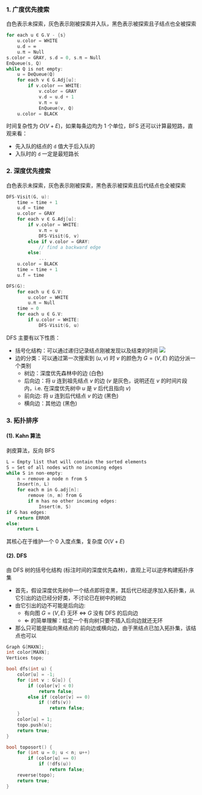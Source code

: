 ### 1. 广度优先搜索

白色表示未探索，灰色表示刚被探索并入队，黑色表示被探索且子结点也全被探索

```C
for each u ∈ G.V - {s}
    u.color = WHITE
    u.d = ∞
    u.π = Null
s.color = GRAY, s.d = 0, s.π = Null
EnQueue(s, Q)
while Q is not empty:
    u = DeQueue(Q)
    for each v ∈ G.Adj[u]:
        if v.color == WHITE:
            v.color = GRAY
            v.d = u.d + 1
            v.π = u
            EnQueue(v, Q)
    u.color = BLACK
```

时间复杂性为 $O(V+E)$，如果每条边均为 1 个单位，BFS 还可以计算最短路，直观来看：

-   先入队的结点的 `d` 值大于后入队的
-   入队时的 `d` 一定是最短路长

### 2. 深度优先搜索

白色表示未探索，灰色表示刚被探索，黑色表示被探索且后代结点也全被探索

```C
DFS-Visit(G, u):
    time = time + 1
    u.d = time
    u.color = GRAY
    for each v ∈ G.Adj[u]:
        if v.color = WHITE:
            v.π = u
            DFS-Visit(G, v)
        else if v.color = GRAY:
            // find a backward edge
        else:
            ...
    u.color = BLACK
    time = time + 1
    u.f = time

DFS(G):
    for each u ∈ G.V:
        u.color = WHITE
        u.π = Null
    time = 0
    for each u ∈ G.V:
        if u.color = WHITE:
            DFS-Visit(G, u)
```

DFS 主要有以下性质：

-   括号化结构：可以通过递归记录结点刚被发现以及结束的时间
    <img src="../img/pstr.png">
-   边的分类：可以通过第一次搜索到 $(u,v)$ 时 $v$ 的颜色为 $G=(V,E)$ 的边分派一个类别
    -   树边：深度优先森林中的边 (白色)
    -   后向边：将 $u$ 连到祖先结点 $v$ 的边 ($v$ 是灰色，说明还在 $v$ 的时间片段内，i.e. 在深度优先树中 $u$ 是 $v$ 后代且指向 $v$)
    -   前向边: 将 $u$ 连到后代结点 $v$ 的边 (黑色)
    -   横向边：其他边 (黑色)

### 3. 拓扑排序

#### (1). Kahn 算法

剥皮算法，反向 BFS

```C
L = Empty list that will contain the sorted elements
S = Set of all nodes with no incoming edges
while S in non-empty:
    n = remove a node n from S
    Insert(n, L)
    for each m in G.adj[n]:
        remove (n, m) from G
        if m has no other incoming edges:
            Insert(m, S)
if G has edges:
    return ERROR
else:
    return L
```

其核心在于维护一个 0 入度点集，复杂度 $O(V+E)$

#### (2). DFS

由 DFS 树的括号化结构 (标注时间的深度优先森林)，直观上可以逆序构建拓扑序集

-   首先，假设深度优先树中一个结点即将变黑，其后代已经逆序加入拓扑集，从它引出的边已经分好类，不讨论已在树中的树边
-   由它引出的边不可能是后向边:
    -   有向图 $G=(V,E)$ 无环 $\Longleftrightarrow$ $G$ 没有 DFS 的后向边
    -   $\Leftarrow$ 的简单理解：给定一个有向树只要不插入后向边就还无环
-   那么只可能是指向黑结点的 前向边或横向边，由于黑结点已加入拓扑集，该结点也可以

```C
Graph G[MAXN];
int color[MAXN];
Vertices topo;

bool dfs(int u) {
    color[u] = -1;
    for (int v : G[u]) {
        if (color[v] < 0)
            return false;
        else if (color[v] == 0)
            if (!dfs(v))
                return false;
    }
    color[u] = 1;
    topo.push(u);
    return true;
}

bool toposort() {
    for (int u = 0; u < n; u++)
        if (color[u] == 0)
            if (!dfs(u))
                return false;
    reverse(topo);
    return true;
}
```
